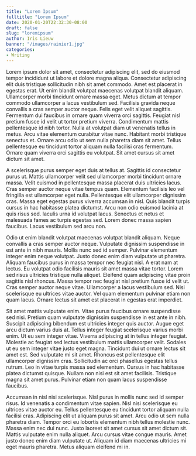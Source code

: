 ```yaml
---
title: "Lorem Ipsum"
fulltitle: "Lorem Ipsum"
date: 2020-01-20T22:32:30-08:00
draft: false
slug: "loremipsum"
author: Iris Lieuw
banner: "/images/rainier1.jpg"
categories:
- Writing
---
```


Lorem ipsum dolor sit amet, consectetur adipiscing elit, sed do eiusmod tempor incididunt ut labore et dolore magna aliqua. Consectetur adipiscing elit duis tristique sollicitudin nibh sit amet commodo. Amet est placerat in egestas erat. Ut enim blandit volutpat maecenas volutpat blandit aliquam. Ullamcorper morbi tincidunt ornare massa eget. Metus dictum at tempor commodo ullamcorper a lacus vestibulum sed. Facilisis gravida neque convallis a cras semper auctor neque. Felis eget velit aliquet sagittis. Fermentum dui faucibus in ornare quam viverra orci sagittis. Feugiat nisl pretium fusce id velit ut tortor pretium viverra. Condimentum mattis pellentesque id nibh tortor. Nulla at volutpat diam ut venenatis tellus in metus. Arcu vitae elementum curabitur vitae nunc. Habitant morbi tristique senectus et. Ornare arcu odio ut sem nulla pharetra diam sit amet. Tellus pellentesque eu tincidunt tortor aliquam nulla facilisi cras fermentum. Ornare quam viverra orci sagittis eu volutpat. Sit amet cursus sit amet dictum sit amet.

A scelerisque purus semper eget duis at tellus at. Sagittis id consectetur purus ut. Mattis ullamcorper velit sed ullamcorper morbi tincidunt ornare massa. Velit euismod in pellentesque massa placerat duis ultricies lacus. Cras semper auctor neque vitae tempus quam. Elementum facilisis leo vel fringilla est ullamcorper eget nulla. Pellentesque elit ullamcorper dignissim cras. Massa eget egestas purus viverra accumsan in nisl. Quis blandit turpis cursus in hac habitasse platea dictumst. Arcu non odio euismod lacinia at quis risus sed. Iaculis urna id volutpat lacus. Senectus et netus et malesuada fames ac turpis egestas sed. Lorem donec massa sapien faucibus. Lacus vestibulum sed arcu non.

Odio ut enim blandit volutpat maecenas volutpat blandit aliquam. Neque convallis a cras semper auctor neque. Vulputate dignissim suspendisse in est ante in nibh mauris. Mollis nunc sed id semper. Pulvinar elementum integer enim neque volutpat. Justo donec enim diam vulputate ut pharetra. Aliquam faucibus purus in massa tempor nec feugiat nisl. A erat nam at lectus. Eu volutpat odio facilisis mauris sit amet massa vitae tortor. Lorem sed risus ultricies tristique nulla aliquet. Eleifend quam adipiscing vitae proin sagittis nisl rhoncus. Massa tempor nec feugiat nisl pretium fusce id velit ut. Cras semper auctor neque vitae. Ullamcorper a lacus vestibulum sed. Nisi scelerisque eu ultrices vitae auctor. Vel quam elementum pulvinar etiam non quam lacus. Ornare lectus sit amet est placerat in egestas erat imperdiet.

Sit amet mattis vulputate enim. Vitae purus faucibus ornare suspendisse sed nisi. Pretium quam vulputate dignissim suspendisse in est ante in nibh. Suscipit adipiscing bibendum est ultricies integer quis auctor. Augue eget arcu dictum varius duis at. Tellus integer feugiat scelerisque varius morbi enim. Ut eu sem integer vitae. Viverra adipiscing at in tellus integer feugiat. Molestie ac feugiat sed lectus vestibulum mattis ullamcorper velit. Sodales ut eu sem integer vitae justo eget magna. Tincidunt dui ut ornare lectus sit amet est. Sed vulputate mi sit amet. Rhoncus est pellentesque elit ullamcorper dignissim cras. Sollicitudin ac orci phasellus egestas tellus rutrum. Leo in vitae turpis massa sed elementum. Cursus in hac habitasse platea dictumst quisque. Nullam non nisi est sit amet facilisis. Tristique magna sit amet purus. Pulvinar etiam non quam lacus suspendisse faucibus.

Accumsan in nisl nisi scelerisque. Nisl purus in mollis nunc sed id semper risus. Id venenatis a condimentum vitae sapien. Nisl nisi scelerisque eu ultrices vitae auctor eu. Tellus pellentesque eu tincidunt tortor aliquam nulla facilisi cras. Adipiscing elit ut aliquam purus sit amet. Arcu odio ut sem nulla pharetra diam. Tempor orci eu lobortis elementum nibh tellus molestie nunc. Massa enim nec dui nunc. Justo laoreet sit amet cursus sit amet dictum sit. Mattis vulputate enim nulla aliquet. Arcu cursus vitae congue mauris. Amet justo donec enim diam vulputate ut. Aliquam id diam maecenas ultricies mi eget mauris pharetra. Metus aliquam eleifend mi in.
